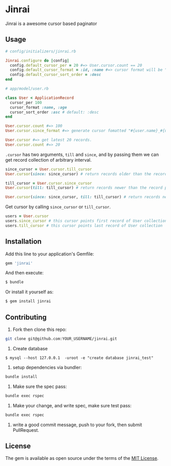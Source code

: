 # Jinrai
Jinrai is a awesome cursor based paginator

## Usage
```ruby
# config/initializers/jinrai.rb

Jinrai.configure do |config|
  config.default_cursor_per = 20 #=> User.cursor.count == 20
  config.default_cursor_format = :id, :name #=> cursor format will be "#{user.id}_#{user.name}"
  config.default_cursor_sort_order = :desc
end
```

```ruby
# app/model/user.rb

class User < ApplicationRecord
  cursor_per 100
  cursor_format :name, :age
  cursor_sort_order :asc # default: :desc
end

User.cursor.count #=> 100
User.cursor.since_format #=> generate cursor fomatted "#{user.name}_#{user.age}"
```

```ruby
User.cursor #=> get latest 20 records.
User.cursor.count #=> 20
```

`.cursor` has two arguments, `till` and `since`, and by passing them we can get record collection of arbitrary interval.
```ruby
since_cursor = User.cursor.till_cursor
User.cursor(since: since_cursor) # return records older than the record pointed by the cursor

till_cursor = User.cursor.since_cursor
User.cursor(till: till_cursor) # return records newer than the record pointed by the cursor

User.cursor(since: since_cursor, till: till_cursor) # return records newer than the record pointed by the since cursor and older than the record pointed by the till cursor.
```

Get cursor by calling `since_cursor` or `till_cursor`.
```ruby
users = User.cursor
users.since_cursor # this cursor points first record of User collection
users.till_cursor # this cursor points last record of User collection
```

## Installation
Add this line to your application's Gemfile:

```ruby
gem 'jinrai'
```

And then execute:
```bash
$ bundle
```

Or install it yourself as:
```bash
$ gem install jinrai
```

## Contributing
1. Fork then clone this repo:
```bash
git clone git@github.com:YOUR_USERNAME/jinrai.git
```

1. Create database
```
$ mysql --host 127.0.0.1  -uroot -e "create database jinrai_test"
```

1. setup dependencies via bundler:
```bash
bundle install
```

1. Make sure the spec pass:
```bash
bundle exec rspec
```

1. Make your change, and write spec, make sure test pass:
```bash
bundle exec rspec
```

1. write a good commit message, push to your fork, then submit PullRequest.


## License
The gem is available as open source under the terms of the [MIT License](https://opensource.org/licenses/MIT).
